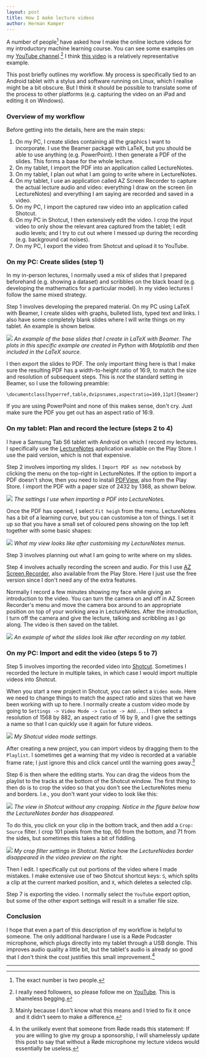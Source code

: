 ```yaml
---
layout: post
title: How I make lecture videos
author: Herman Kamper
---
```


A number of people[^1] have asked how I make the online lecture videos for my
introductory machine learning course. You can see some examples on my [YouTube
channel](https://www.youtube.com/channel/UCBu4J-JIs-UORp5pQ6M48nw).[^2] I think
[this video](https://youtu.be/zu34zcyAFzU) is a relatively representative
example.

This post briefly outlines my workflow. My process is specifically tied to an
Android tablet with a stylus and software running on Linux, which I realise
might be a bit obscure. But I think it should be possible to translate some of
the process to other platforms (e.g. capturing the video on an iPad and editing
it on Windows).


### Overview of my workflow

Before getting into the details, here are the main steps:

1. On my PC, I create slides containing all the graphics I want to incorporate.
   I use the Beamer package with LaTeX, but you should be able to use anything
   (e.g. PowerPoint). I then generate a PDF of the slides. This forms a base
   for the whole lecture.
2. On my tablet, I import the PDF into an application called LectureNotes.
3. On my tablet, I plan out what I am going to write where in LectureNotes.
4. On my tablet, I use an application called AZ Screen Recorder to capture the
   actual lecture audio and video: everything I draw on the screen (in
   LectureNotes) and everything I am saying are recorded and saved in a video.
5. On my PC, I import the captured raw video into an application called
   Shotcut.
6. On my PC in Shotcut, I then extensively edit the video. I crop the input
   video to only show the relevant area captured from the tablet; I edit audio
   levels; and I try to cut out where I messed up during the recording (e.g.
   background cat noises).
7. On my PC, I export the video from Shotcut and upload it to YouTube.


### On my PC: Create slides (step 1)

In my in-person lectures, I normally used a mix of slides that I prepared
beforehand (e.g. showing a dataset) and scribbles on the black board (e.g.
developing the mathematics for a particular model). In my video lectures I
follow the same mixed strategy.

Step 1 involves developing the prepared material. On my PC using LaTeX with
Beamer, I create slides with graphs, bulleted lists, typed text and links. I
also have some completely blank slides where I will write things on my tablet.
An example is shown below.

![](/fig/2021-03-12/video_slides.png)
*An example of the base slides that I create in LaTeX with Beamer. The plots in
this specific example are created in Python with Matplotlib and then included
in the LaTeX source.*

I then export the slides to PDF. The only important thing here is that I make
sure the resulting PDF has a width-to-height ratio of 16:9, to match the size
and resolution of subsequent steps. This is *not* the standard setting in
Beamer, so I use the following preamble:

    \documentclass[hyperref,table,dvipsnames,aspectratio=169,11pt]{beamer}

If you are using PowerPoint and none of this makes sense, don't cry. Just make
sure the PDF you get out has an aspect ratio of 16:9.


### On my tablet: Plan and record the lecture (steps 2 to 4)

I have a Samsung Tab S6 tablet with Android on which I record my lectures. I
specifically use the
[LectureNotes](https://play.google.com/store/apps/details?id=com.acadoid.lecturenotes&hl=en&gl=US)
application available on the Play Store. I use the paid version, which is not
that expensive.

Step 2 involves importing my slides. I `Import PDF as new notebook` by clicking
the menu on the top-right in LectureNotes. If the option to import a PDF
doesn't show, then you need to install
[PDFView](https://play.google.com/store/apps/details?id=com.acadoid.pdfview&hl=en&gl=US),
also from the Play Store. I import the PDF with a paper size of 2432 by 1368,
as shown below.

![](/fig/2021-03-12/lecture_notes_import.jpg)
*The settings I use when importing a PDF into LectureNotes.*

Once the PDF has opened, I select `Fit heigh` from the menu. LectureNotes has a
bit of a learning curve, but you can customise a ton of things. I set it up so
that you have a small set of coloured pens showing on the top left together
with some basic shapes:

![](/fig/2021-03-12/lecture_notes_setup.jpg)
*What my view looks like after customising my LectureNotes menus.*

Step 3 involves planning out what I am going to write where on my slides.

Step 4 involves actually recording the screen and audio. For this I use [AZ
Screen
Recorder](https://play.google.com/store/apps/details?id=com.hecorat.screenrecorder.free&hl=en&gl=US),
also available from the Play Store. Here I just use the free version since I
don't need any of the extra features.

Normally I record a few minutes showing my face while giving an introduction to
the video. You can turn the camera on and off in AZ Screen Recorder's menu and
move the camera box around to an appropriate position on top of your working
area in LectureNotes. After the introduction, I turn off the camera and give
the lecture, talking and scribbling as I go along. The video is then saved on
the tablet.

![](/fig/2021-03-12/written_slides.png)
*An example of what the slides look like after recording on my tablet.*


### On my PC: Import and edit the video (steps 5 to 7)

Step 5 involves importing the recorded video into
[Shotcut](https://shotcut.org/). Sometimes I recorded the lecture in multiple
takes, in which case I would import multiple videos into Shotcut.

When you start a new project in Shotcut, you can select a `Video mode`. Here we
need to change things to match the aspect ratio and sizes that we have been
working with up to here. I normally create a custom video mode by going to
`Settings -> Video Mode -> Custom -> Add...`. I then select a
resolution of 1568 by 882, an aspect ratio of 16 by 9, and I give the settings
a name so that I can quickly use it again for future videos.

![](/fig/2021-03-12/shotcut_video_mode.png)
*My Shotcut video mode settings.*

After creating a new project, you can import videos by dragging them to the
`Playlist`. I sometimes get a warning that my video is recorded at a variable
frame rate; I just ignore this and click cancel until the warning goes
away.[^3]

Step 6 is then where the editing starts. You can drag the videos from the
playlist to the tracks at the bottom of the Shotcut window. The first thing to
then do is to crop the video so that you don't see the LectureNotes menu and
borders. I.e., you don't want your video to look like this:

![](/fig/2021-03-12/shotcut_no_crop.png)
*The view in Shotcut without any cropping. Notice in the figure below how the
LectureNotes border has disappeared.*

To do this, you click on your clip in the bottom track, and then add a `Crop:
Source` filter. I crop 101 pixels from the top, 60 from the bottom, and 71 from
the sides, but sometimes this takes a bit of fiddling.

![](/fig/2021-03-12/shotcut_crop.png)
*My crop filter settings in Shotcut. Notice how the LectureNodes border
disappeared in the video preview on the right.*

Then I edit. I specifically cut out portions of the video where I made
mistakes. I make extensive use of two Shotcut shortcut keys: `S`, which splits
a clip at the current marked position, and `X`, which deletes a selected clip.

Step 7 is exporting the video. I normally select the `YouTube` export option,
but some of the other export settings will result in a smaller file size.


### Conclusion

I hope that even a part of this description of my workflow is helpful to
someone. The only additional hardware I use is a Røde Podcaster microphone,
which plugs directly into my tablet through a USB dongle. This improves audio
quality a little bit, but the tablet's audio is already so good that I don't
think the cost justifies this small improvement.[^4]

* * *

[^1]: The exact number is two people.
[^2]: I really need followers, so please follow me on [YouTube](https://www.youtube.com/channel/UCBu4J-JIs-UORp5pQ6M48nw). This is shameless begging.
[^3]: Mainly because I don't know what this means and I tried to fix it once and it didn't seem to make a difference.
[^4]: In the unlikely event that someone from Røde reads this statement: If you are willing to give my group a sponsorship, I will shamelessly update this post to say that without a Røde microphone my lecture videos would essentially be useless.
